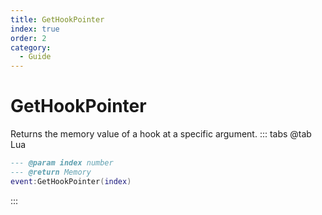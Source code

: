```yaml
---
title: GetHookPointer
index: true
order: 2
category:
  - Guide
---
```


# GetHookPointer
Returns the memory value of a hook at a specific argument.
::: tabs
@tab Lua
```lua
--- @param index number
--- @return Memory
event:GetHookPointer(index)
```

:::